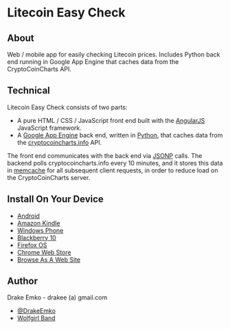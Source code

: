 # Litecoin Easy Check

## About
Web / mobile app for easily checking Litecoin prices. Includes Python back end running in Google App Engine that caches data from the CryptoCoinCharts API.

## Technical
Litecoin Easy Check consists of two parts:
* A pure HTML / CSS / JavaScript front end built with the [AngularJS](http://angularjs.org/) JavaScript framework.
* A [Google App Engine](https://developers.google.com/appengine/) back end, written in [Python](http://www.python.org/), that caches data from the [cryptocoincharts.info](http://www.cryptocoincharts.info/) API.

The front end communicates with the back end via [JSONP](http://en.wikipedia.org/wiki/JSONP) calls. The backend polls cryptocoincharts.info every 10 minutes, and it stores this data in [memcache](https://developers.google.com/appengine/docs/python/memcache/) for all subsequent client requests, in order to reduce load on the CryptoCoinCharts server.

## Install On Your Device
* [Android](https://play.google.com/store/apps/details?id=net.edrake.litecoineasycheck)
* [Amazon Kindle](http://www.amazon.com/Drake-Emko-Litecoin-Easy-Check/dp/B00I2ROD74/ref=sr_1_1?s=mobile-apps&ie=UTF8&qid=1391451534&sr=1-1&keywords=litecoin+easy+check)
* [Windows Phone](http://www.windowsphone.com/en-us/store/app/litecoin-easy-check/8648a008-d8bb-4587-9b99-d36c4b21187c)
* [Blackberry 10](http://appworld.blackberry.com/webstore/content/47218889/?lang=en)
* [Firefox OS](https://marketplace.firefox.com/app/litecoin-easy-check)
* [Chrome Web Store](https://chrome.google.com/webstore/detail/litecoin-easy-check/eijmjnlmmgmpighmhdmjinnkicpdepcl)
* [Browse As A Web Site](http://d2y538ab9a8vah.cloudfront.net/main.html)

## Author
Drake Emko - drakee (a) gmail.com
* [@DrakeEmko](https://twitter.com/DrakeEmko)
* [Wolfgirl Band](http://wolfgirl.bandcamp.com/)
